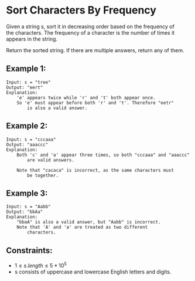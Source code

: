 # Sort Characters By Frequency

Given a string s, sort it in decreasing order based on the frequency of  
the characters. The frequency of a character is the number of times it  
appears in the string.

Return the sorted string. If there are multiple answers, return any of them.

 

## Example 1:

    Input: s = "tree"
    Output: "eert"
    Explanation: 
        'e' appears twice while 'r' and 't' both appear once.
        So 'e' must appear before both 'r' and 't'. Therefore "eetr" 
            is also a valid answer.

## Example 2:

    Input: s = "cccaaa"
    Output: "aaaccc"
    Explanation: 
        Both 'c' and 'a' appear three times, so both "cccaaa" and "aaaccc" 
            are valid answers.
            
        Note that "cacaca" is incorrect, as the same characters must 
            be together.

## Example 3:

    Input: s = "Aabb"
    Output: "bbAa"
    Explanation: 
        "bbaA" is also a valid answer, but "Aabb" is incorrect.
        Note that 'A' and 'a' are treated as two different 
            characters.


 

## Constraints:

* $1 \le s.length \le 5 * 10^5$
* s consists of uppercase and lowercase English letters and digits.

